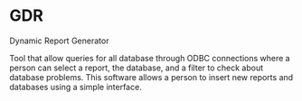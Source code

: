 # GDR
Dynamic Report Generator

Tool that allow queries for all database through ODBC connections where a person can select a report, the database, and a filter to check about database problems.
This software allows a person to insert new reports and databases using a simple interface.
